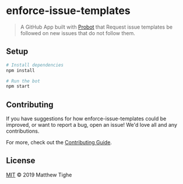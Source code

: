 # enforce-issue-templates

> A GitHub App built with [Probot](https://github.com/probot/probot) that Request issue templates be followed on new issues that do not follow them.

## Setup

```sh
# Install dependencies
npm install

# Run the bot
npm start
```

## Contributing

If you have suggestions for how enforce-issue-templates could be improved, or want to report a bug, open an issue! We'd love all and any contributions.

For more, check out the [Contributing Guide](CONTRIBUTING.md).

## License

[MIT](LICENSE) © 2019 Matthew Tighe
